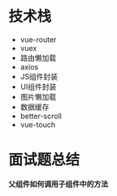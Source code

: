 # 技术栈
- vue-router
- vuex
- 路由懒加载
- axios
- JS组件封装
- UI组件封装
- 图片懒加载
- 数据缓存
- better-scroll
- vue-touch




# 面试题总结
**父组件如何调用子组件中的方法**
